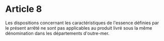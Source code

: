 # Article 8

Les dispositions concernant les caractéristiques de l'essence définies par le présent arrêté ne sont pas applicables au produit livré sous la même dénomination dans les départements d'outre-mer.
